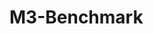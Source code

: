 # M3-Benchmark
<!-- Use ES6 to improve your previous Netflix project.



FEATURES:

/ Create a backoffice page for inserting, editing and removing movies

/ Every movie will have a category

/ On the main page you should create, programmatically, a number of “lists” equal to the number of categories you have created



EXTRA FEATURES:

/ Add form validation in the backoffice page

/ Show loading indicators on the main page while waiting for the info from the APIs -->